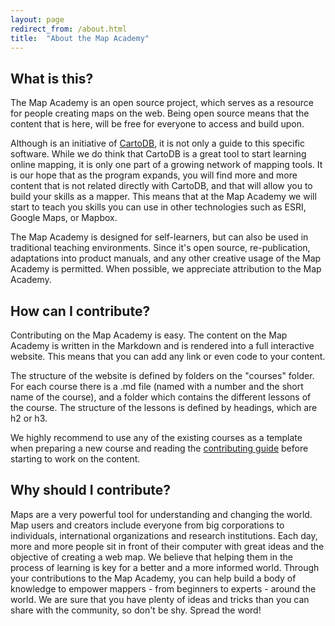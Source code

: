 ```yaml
---
layout: page
redirect_from: /about.html
title:  "About the Map Academy"
---
```

## What is this?

The Map Academy is an open source project, which serves as a resource for people creating maps on the web. Being open source means that the content that is here, will be free for everyone to access and build upon.

Although is an initiative of [CartoDB](http://cartodb.com), it is not only a guide to this specific software. While we do think that CartoDB is a great tool to start learning online mapping, it is only one part of a growing network of mapping tools. It is our hope that as the program expands, you will find more and more content that is not related directly with CartoDB, and that will allow you to build your skills as a mapper. This means that at the Map Academy we will start to teach you skills you can use in other technologies such as ESRI, Google Maps, or Mapbox. 

The Map Academy is designed for self-learners, but can also be used in traditional teaching environments. Since it's open source, re-publication, adaptations into product manuals, and any other creative usage of the Map Academy is permitted. When possible, we appreciate attribution to the Map Academy.


## How can I contribute?

Contributing on the Map Academy is easy. The content on the Map Academy is written in the Markdown and is rendered into a full interactive website. This means that you can add any link or even code to your content.

The structure of the website is defined by folders on the "courses" folder. For each course there is a .md file (named with a number and the short name of the course), and a folder which contains the different lessons of the course. The structure of the lessons is defined by headings, which are h2 or h3. 

We highly recommend to use any of the existing courses as a template when preparing a new course and reading the [contributing guide](http://github.com/CartoDB/academy/blob/master/CONTRIBUTING.md) before starting to work on the content.


## Why should I contribute?

Maps are a very powerful tool for understanding and changing the world. Map users and creators include everyone from big corporations to individuals, international organizations and research institutions. Each day, more and more people sit in front of their computer with  great ideas and the objective of creating a web map. We believe that helping them in the process of learning is key for a better and a more informed world. Through your contributions to the Map Academy, you can help build a body of knowledge to empower mappers - from beginners to experts - around the world. We are sure that you have plenty of ideas and tricks than you can share with the community, so don't be shy. Spread the word!
